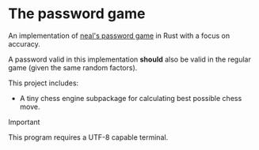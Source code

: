 # The password game
An implementation of [neal's password game](https://neal.fun/password-game/) in Rust with a focus on accuracy.

A password valid in this implementation **should** also be valid in the regular game (given the same random factors).

This project includes:
* A tiny chess engine subpackage for calculating best possible chess move.

> [!IMPORTANT]
> This program requires a UTF-8 capable terminal.
